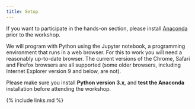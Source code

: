 ```yaml
---
title: Setup
---
```

If you want to participate in the hands-on section, please install 
[Anaconda][anaconda-setup] prior to the workshop.  

We will program with Python using the Jupyter notebook, a programming environment that runs in a 
web browser. For this to work you will need a reasonably up-to-date browser. 
The current versions of the Chrome, Safari and Firefox browsers are all supported 
(some older browsers, including Internet Explorer version 9 and below, are not). 

Please make sure you install **Python version 3.x**, and **test the Anaconda** installation before 
attending the workshop.


{% include links.md %}

[anaconda-setup]: https://www.anaconda.com/distribution/